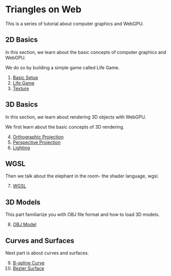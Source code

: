 # Triangles on Web

This is a series of tutorial about computer graphics and WebGPU.

## 2D Basics

In this section, we learn about the basic concepts of computer graphics and WebGPU.

We do so by building a simple game called Life Game.

1. [Basic Setup](./notes/01.md)
2. [Life Game](./notes/02.md)
3. [Texture](./notes/03.md)

## 3D Basics

In this section, we learn about rendering 3D objects with WebGPU.

We first learn about the basic concepts of 3D rendering.

4. [Orthographic Projection](./notes/04.md)
5. [Perspective Projection](./notes/05.md)
6. [Lighting](./notes/06.md)

## WGSL

Then we talk about the elephant in the room- the shader language, wgsl.

7. [WGSL](./notes/07.md)

## 3D Models

This part familiarize you with OBJ file format and how to load 3D models.

8. [OBJ Model](./notes/08.md)

## Curves and Surfaces

Next part is about curves and surfaces.

9. [B-spline Curve](./notes/9.md)
10. [Bezier Surface](./notes/10.md)
